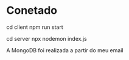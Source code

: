# Conetado
cd client
npm run start

cd server
npx nodemon index.js

A MongoDB foi realizada a partir do meu email